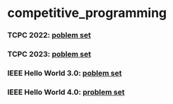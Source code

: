 # competitive_programming
### TCPC 2022: [poblem set](https://codeforces.com/gym/105020) 
### TCPC 2023: [poblem set](https://github.com/Mtaylorr/Competitive-programming-Solutions/blob/main/TCPC/2023/TCPC2023.pdf) 
### IEEE Hello World 3.0: [poblem set](https://codeforces.com/gym/441408) 
### IEEE Hello World 4.0: [problem set](https://codeforces.com/group/QRx6f5JT8z/contest/520176)